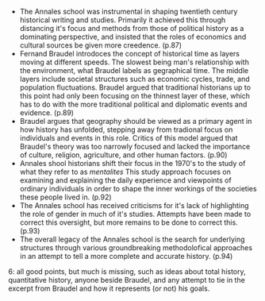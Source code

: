 - The Annales school was instrumental in shaping twentieth century historical writing and studies. Primarily it achieved this through distancing it's focus and methods from those of political history as a dominating perspective, and insisted that the roles of economics and cultural sources be given more creedence. (p.87)
- Fernand Braudel introdoces the concept of historical time as layers moving at different speeds. The slowest being man's relationship with the environment, what Braudel labels as gegraphical time. The middle layers include societal structures such as economic cycles, trade, and population fluctuations. Braudel argued that traditional historians up to this point had only been focusing on the thinnest layer of these, which has to do with the more traditional political and diplomatic events and evidence. (p.89)
- Braudel argues that geography should be viewed as a primary agent in how history has unfolded, stepping away from tradional focus on individuals and events in this role. Critics of this model argued that Braudel's theory was too narrowly focused and lacked the importance of culture, religion, agriculture, and other human factors. (p.90)
- Annales shool historians shift their focus in the 1970's to the study of what they refer to as _mentalites_ This study approach focuses on examining and explaining the daily experience and viewpoints of ordinary individuals in order to shape the inner workings of the societies these people lived in. (p.92)
- The Annales school has received criticisms for it's lack of highlighting the role of gender in much of it's studies. Attempts have been made to correct this oversight, but more remains to be done to correct this. (p.93)
- The overall legacy of the Annales school is the search for underlying structures through various groundbreaking methodolofical approaches in an attempt to tell a more complete and accurate history. (p.94)

6: all good points, but much is missing, such as ideas about total history, quantitative history, anyone beside Braudel, and any attempt to tie in the excerpt from Braudel and how it represents (or not) his goals. 
